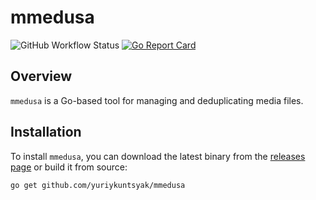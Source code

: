 # mmedusa

![GitHub Workflow Status](https://img.shields.io/github/workflow/status/yuriykuntsyak/mmedusa/.github/workflows/go.yml?branch=main)
[![Go Report Card](https://goreportcard.com/badge/github.com/yuriykuntsyak/mmedusa)](https://goreportcard.com/report/github.com/yuriykuntsyak/mmedusa)


## Overview

`mmedusa` is a Go-based tool for managing and deduplicating media files.

## Installation

To install `mmedusa`, you can download the latest binary from the [releases page](https://github.com/yuriykuntsyak/mmedusa/releases) or build it from source:

```bash
go get github.com/yuriykuntsyak/mmedusa
```